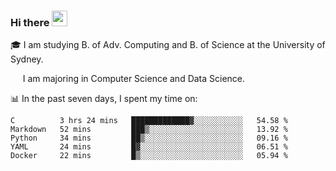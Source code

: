 ### Hi there <a href="#"><img src="https://media.giphy.com/media/hvRJCLFzcasrR4ia7z/giphy.gif" width="25px"></a>

🎓 I am studying B. of Adv. Computing and B. of Science at the University of Sydney.

     I am majoring in Computer Science and Data Science.

📊 In the past seven days, I spent my time on:
<!--START_SECTION:waka-->
```text
C          3 hrs 24 mins   █████████████▓░░░░░░░░░░░   54.58 % 
Markdown   52 mins         ███▒░░░░░░░░░░░░░░░░░░░░░   13.92 % 
Python     34 mins         ██▒░░░░░░░░░░░░░░░░░░░░░░   09.16 % 
YAML       24 mins         █▓░░░░░░░░░░░░░░░░░░░░░░░   06.51 % 
Docker     22 mins         █▒░░░░░░░░░░░░░░░░░░░░░░░   05.94 % 
```
<!--END_SECTION:waka-->
